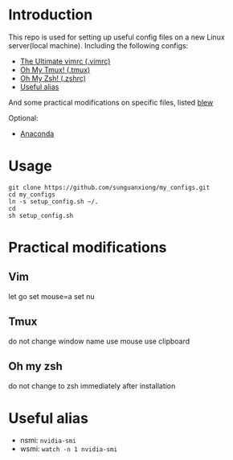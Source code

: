 # Introduction
This repo is used for setting up useful config files on a new Linux server(local machine). Including the following configs:
- [The Ultimate vimrc (.vimrc)](https://github.com/amix/vimrc)
- [Oh My Tmux! (.tmux)](https://github.com/gpakosz/.tmux)
- [Oh My Zsh! (.zshrc)](https://github.com/robbyrussell/oh-my-zsh)
- [Useful alias](#Useful-alias)

And some practical modifications on specific files, listed [blew](#Practical-modifications)

Optional:
- [Anaconda](https://www.anaconda.com/distribution/)

# Usage
```
git clone https://github.com/sunguanxiong/my_configs.git
cd my_configs
ln -s setup_config.sh ~/.
cd
sh setup_config.sh
```


# Practical modifications
## Vim
let go 
set mouse=a
set nu

## Tmux
do not change window name
use mouse
use clipboard

## Oh my zsh
do not change to zsh immediately after installation 


# Useful alias
- nsmi: `nvidia-smi`
- wsmi: `watch -n 1 nvidia-smi`
